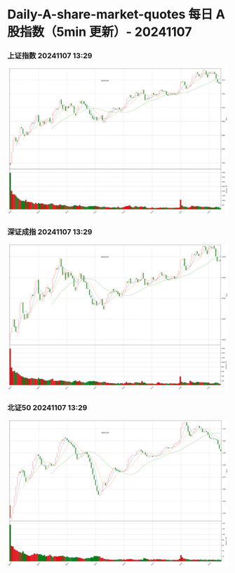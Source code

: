 
# Daily-A-share-market-quotes 每日 A 股指数（5min 更新）- 20241107

### 上证指数 20241107 13:29
![](./fig/2024/11/20241107-sh000001.png)

### 深证成指 20241107 13:29
![](./fig/2024/11/20241107-sz399001.png)

### 北证50 20241107 13:29
![](./fig/2024/11/20241107-bj899050.png)
